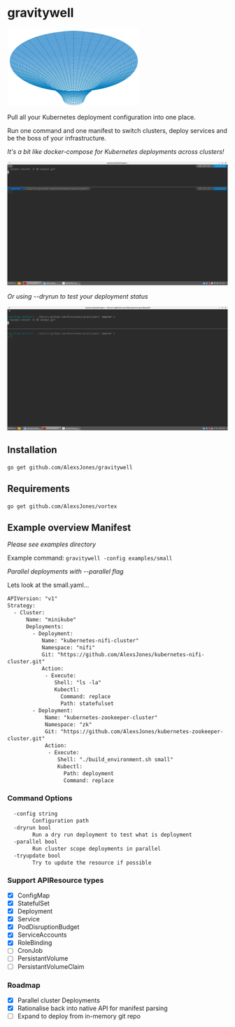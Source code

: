 # gravitywell

![gravitywell](resources/bg.png)


Pull all your Kubernetes deployment configuration into one place.

Run one command and one manifest to switch clusters, deploy services and be the boss of your infrastructure.

_It's a bit like docker-compose for Kubernetes deployments across clusters!_

![example](resources/output.gif)

_Or using --dryrun to test your deployment status_

![example2](resources/output2.gif)

## Installation

`go get github.com/AlexsJones/gravitywell`

## Requirements

`go get github.com/AlexsJones/vortex`

## Example overview Manifest

_Please see examples directory_

Example command: `gravitywell -config examples/small`

_Parallel deployments with --parallel flag_

Lets look at the small.yaml...

```
APIVersion: "v1"
Strategy:
  - Cluster:
      Name: "minikube"
      Deployments:
        - Deployment:
           Name: "kubernetes-nifi-cluster"
           Namespace: "nifi"
           Git: "https://github.com/AlexsJones/kubernetes-nifi-cluster.git"
           Action:
            - Execute:
               Shell: "ls -la"
               Kubectl:
                 Command: replace
                 Path: statefulset
        - Deployment:
            Name: "kubernetes-zookeeper-cluster"
            Namespace: "zk"
            Git: "https://github.com/AlexsJones/kubernetes-zookeeper-cluster.git"
            Action:
             - Execute:
                Shell: "./build_environment.sh small"
                Kubectl:
                  Path: deployment
                  Command: replace
````

### Command Options

```
  -config string
    	Configuration path
  -dryrun bool
    	Run a dry run deployment to test what is deployment
  -parallel bool
    	Run cluster scope deployments in parallel
  -tryupdate bool
    	Try to update the resource if possible
```

### Support APIResource types

- [x] ConfigMap
- [x] StatefulSet
- [x] Deployment
- [x] Service
- [x] PodDisruptionBudget
- [x] ServiceAccounts
- [x] RoleBinding
- [ ] CronJob
- [ ] PersistantVolume
- [ ] PersistantVolumeClaim

### Roadmap

- [x] Parallel cluster Deployments
- [x] Rationalise back into native API for manifest parsing
- [ ] Expand to deploy from in-memory git repo
